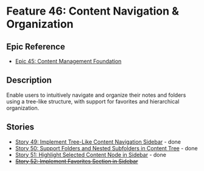 # Feature 46: Content Navigation & Organization

## Epic Reference

- [Epic 45: Content Management Foundation](../1-epics/2-to-refine/45-epic-content_management_foundation.md)

## Description

Enable users to intuitively navigate and organize their notes and folders using a tree-like structure, with support for favorites and hierarchical organization.

## Stories

- [Story 49: Implement Tree-Like Content Navigation Sidebar](49-story-tree_navigation_sidebar.md) - done
- [Story 50: Support Folders and Nested Subfolders in Content Tree](50-story-nested_folders_support.md) - done
- [Story 51: Highlight Selected Content Node in Sidebar](51-story-highlight_selected_node.md) - done
- ~~[Story 52: Implement Favorites Section in Sidebar](../3-stories/2-to-refine/52-story-favorites_section_sidebar.md)~~ 
